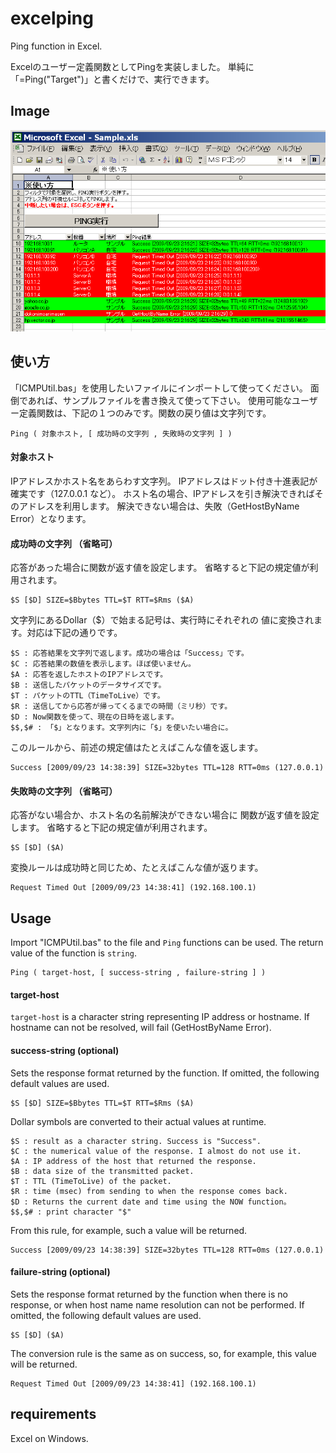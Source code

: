 # excelping

Ping function in Excel.

Excelのユーザー定義関数としてPingを実装しました。
単純に「=Ping("Target")」と書くだけで、実行できます。


## Image

![](https://raw.githubusercontent.com/inazak/excelping/master/misc/01.png)


## 使い方

「ICMPUtil.bas」を使用したいファイルにインポートして使ってください。 面倒であれば、サンプルファイルを書き換えて使って下さい。
使用可能なユーザー定義関数は、下記の１つのみです。関数の戻り値は文字列です。

```
Ping ( 対象ホスト, [ 成功時の文字列 , 失敗時の文字列 ] )
```

#### 対象ホスト

IPアドレスかホスト名をあらわす文字列。 IPアドレスはドット付き十進表記が確実です（127.0.0.1 など）。 ホスト名の場合、IPアドレスを引き解決できればそのアドレスを利用します。 解決できない場合は、失敗（GetHostByName Error）となります。


#### 成功時の文字列 （省略可）

応答があった場合に関数が返す値を設定します。 省略すると下記の規定値が利用されます。

```
$S [$D] SIZE=$Bbytes TTL=$T RTT=$Rms ($A)
```

文字列にあるDollar（$）で始まる記号は、実行時にそれぞれの 値に変換されます。対応は下記の通りです。

```
$S : 応答結果を文字列で返します。成功の場合は「Success」です。
$C : 応答結果の数値を表示します。ほぼ使いません。
$A : 応答を返したホストのIPアドレスです。
$B : 送信したパケットのデータサイズです。
$T : パケットのTTL（TimeToLive）です。
$R : 送信してから応答が帰ってくるまでの時間（ミリ秒）です。
$D : Now関数を使って、現在の日時を返します。
$$,$# : 「$」となります。文字列内に「$」を使いたい場合に。
```

このルールから、前述の規定値はたとえばこんな値を返します。

```
Success [2009/09/23 14:38:39] SIZE=32bytes TTL=128 RTT=0ms (127.0.0.1)
```


#### 失敗時の文字列 （省略可）

応答がない場合か、ホスト名の名前解決ができない場合に 関数が返す値を設定します。 省略すると下記の規定値が利用されます。

```
$S [$D] ($A)
```

変換ルールは成功時と同じため、たとえばこんな値が返ります。

```
Request Timed Out [2009/09/23 14:38:41] (192.168.100.1)
```


## Usage

Import "ICMPUtil.bas" to the file and `Ping` functions can be used.
The return value of the function is `string`.
```
Ping ( target-host, [ success-string , failure-string ] )
```

#### target-host

`target-host` is a character string representing IP address or hostname.
If hostname can not be resolved, will fail (GetHostByName Error).

#### success-string (optional)

Sets the response format returned by the function. If omitted, the following default values are used.

```
$S [$D] SIZE=$Bbytes TTL=$T RTT=$Rms ($A)
```

Dollar symbols are converted to their actual values at runtime.

```
$S : result as a character string. Success is "Success".
$C : the numerical value of the response. I almost do not use it.
$A : IP address of the host that returned the response.
$B : data size of the transmitted packet.
$T : TTL (TimeToLive) of the packet.
$R : time (msec) from sending to when the response comes back.
$D : Returns the current date and time using the NOW function。
$$,$# : print character "$"
```


From this rule, for example, such a value will be returned.

```
Success [2009/09/23 14:38:39] SIZE=32bytes TTL=128 RTT=0ms (127.0.0.1)
```

#### failure-string (optional)

Sets the response format returned by the function when there is no response, or when host name name resolution can not be performed.
If omitted, the following default values are used.

```
$S [$D] ($A)
```

The conversion rule is the same as on success, so, for example, this value will be returned.
```
Request Timed Out [2009/09/23 14:38:41] (192.168.100.1)
```



## requirements

Excel on Windows.

